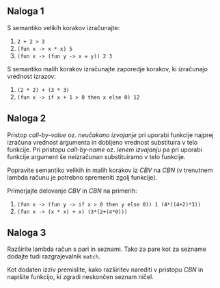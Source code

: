 ## Naloga 1

S semantiko velikih korakov izračunajte:

1. `2 + 2 > 3`
2. `(fun x -> x * x) 5`
3. `(fun x -> (fun y -> x = y)) 2 3`

S semantiko malih korakov izračunajte zaporedje korakov, ki izračunajo vrednost izrazov:

1. `(2 * 2) + (3 * 3)` 
2. `(fun x -> if x + 1 > 0 then x else 0) 12`


## Naloga 2

Pristop *call-by-value* oz. *neučakano izvajanje* pri uporabi funkcije najprej izračuna vrednost argumenta in dobljeno vrednost substituira v telo funkcije. Pri pristopu *call-by-name* oz. *lenem izvajanju* pa pri uporabi funkcije argument še neizračunan substituiramo v telo funkcije.

Popravite semantiko velikih in malih korakov iz *CBV* na *CBN* (v trenutnem lambda računu je potrebno spremeniti zgolj funkcije).

Primerjajte delovanje *CBV* in *CBN* na primerih:

1. `(fun x -> (fun y -> if x > 0 then y else 0)) 1 (4*((4+2)*3))`
2. `(fun x -> (x * x) + x) (3*(2+(4*0)))`

## Naloga 3

Razširite lambda račun s pari in seznami. Tako za pare kot za sezname dodajte tudi razgrajevalnik `match`.

Kot dodaten izziv premislite, kako razširitev narediti v pristopu *CBN* in napišite funkcijo, ki zgradi neskončen seznam ničel.